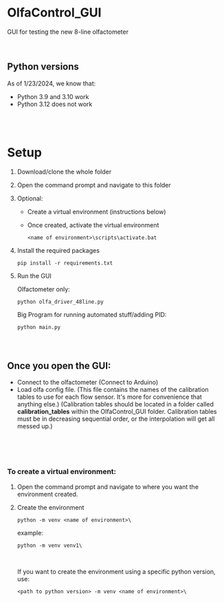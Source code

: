 # OlfaControl_GUI

GUI for testing the new 8-line olfactometer

<br>

## Python versions
As of 1/23/2024, we know that:
- Python 3.9 and 3.10 work
- Python 3.12 does not work

<br><br>

# Setup

1. Download/clone the whole folder
2. Open the command prompt and navigate to this folder
3. Optional:
    - Create a virtual environment (instructions below)
    - Once created, activate the virtual environment
    
        ```
        <name of environment>\scripts\activate.bat
        ```
4. Install the required packages
    ```
    pip install -r requirements.txt
    ```
5. Run the GUI
    
    Olfactometer only:
    ```
    python olfa_driver_48line.py
    ```
    Big Program for running automated stuff/adding PID:
    ```
    python main.py
    ```

<br>

#
## Once you open the GUI:
- Connect to the olfactometer (Connect to Arduino)
- Load olfa config file. (This file contains the names of the calibration tables to use for each flow sensor. It's more for convenience that anything else.) (Calibration tables should be located in a folder called **calibration_tables** within the OlfaControl_GUI folder. Calibration tables must be in decreasing sequential order, or the interpolation will get all messed up.)

<br>
<br>

#
### To create a virtual environment:
1. Open the command prompt and navigate to where you want the environment created.
2. Create the environment
    ```
    python -m venv <name of environment>\
    ```

    example:
    ```
    python -m venv venv1\
    ```
    <br>

    If you want to create the environment using a specific python version, use:
    ```
    <path to python version> -m venv <name of environment>\
    ```

